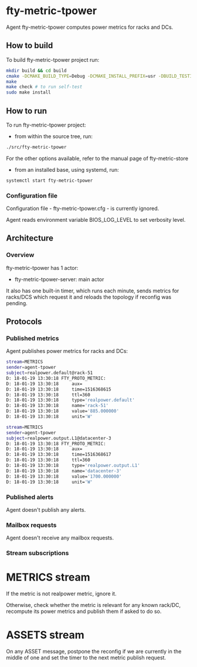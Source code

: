 # fty-metric-tpower

Agent fty-metric-tpower computes power metrics for racks and DCs.

## How to build

To build fty-metric-tpower project run:

```bash
mkdir build && cd build
cmake -DCMAKE_BUILD_TYPE=Debug -DCMAKE_INSTALL_PREFIX=usr -DBUILD_TESTING=On ..
make
make check # to run self-test
sudo make install
```

## How to run

To run fty-metric-tpower project:

* from within the source tree, run:

```bash
./src/fty-metric-tpower
```

For the other options available, refer to the manual page of fty-metric-store

* from an installed base, using systemd, run:

```bash
systemctl start fty-metric-tpower
```

### Configuration file

Configuration file - fty-metric-tpower.cfg - is currently ignored.

Agent reads environment variable BIOS\_LOG\_LEVEL to set verbosity level.

## Architecture

### Overview

fty-metric-tpower has 1 actor:

* fty-metric-tpower-server: main actor

It also has one built-in timer, which runs each minute, sends metrics for racks/DCS
which request it and reloads the topology if reconfig was pending.

## Protocols

### Published metrics

Agent publishes power metrics for racks and DCs:

```bash
stream=METRICS
sender=agent-tpower
subject=realpower.default@rack-51
D: 18-01-19 13:30:18 FTY_PROTO_METRIC:
D: 18-01-19 13:30:18     aux=
D: 18-01-19 13:30:18     time=1516368615
D: 18-01-19 13:30:18     ttl=360
D: 18-01-19 13:30:18     type='realpower.default'
D: 18-01-19 13:30:18     name='rack-51'
D: 18-01-19 13:30:18     value='885.000000'
D: 18-01-19 13:30:18     unit='W'
```

```bash
stream=METRICS
sender=agent-tpower
subject=realpower.output.L1@datacenter-3
D: 18-01-19 13:30:18 FTY_PROTO_METRIC:
D: 18-01-19 13:30:18     aux=
D: 18-01-19 13:30:18     time=1516368617
D: 18-01-19 13:30:18     ttl=360
D: 18-01-19 13:30:18     type='realpower.output.L1'
D: 18-01-19 13:30:18     name='datacenter-3'
D: 18-01-19 13:30:18     value='1700.000000'
D: 18-01-19 13:30:18     unit='W'
```

### Published alerts

Agent doesn't publish any alerts.

### Mailbox requests

Agent doesn't receive any mailbox requests.

### Stream subscriptions

# METRICS stream

If the metric is not realpower metric, ignore it.

Otherwise, check whether the metric is relevant for any known rack/DC,
recompute its power metrics and publish them if asked to do so.

# ASSETS stream

On any ASSET message, postpone the reconfig if we are currently in the middle of one
and set the timer to the next metric publish request.
